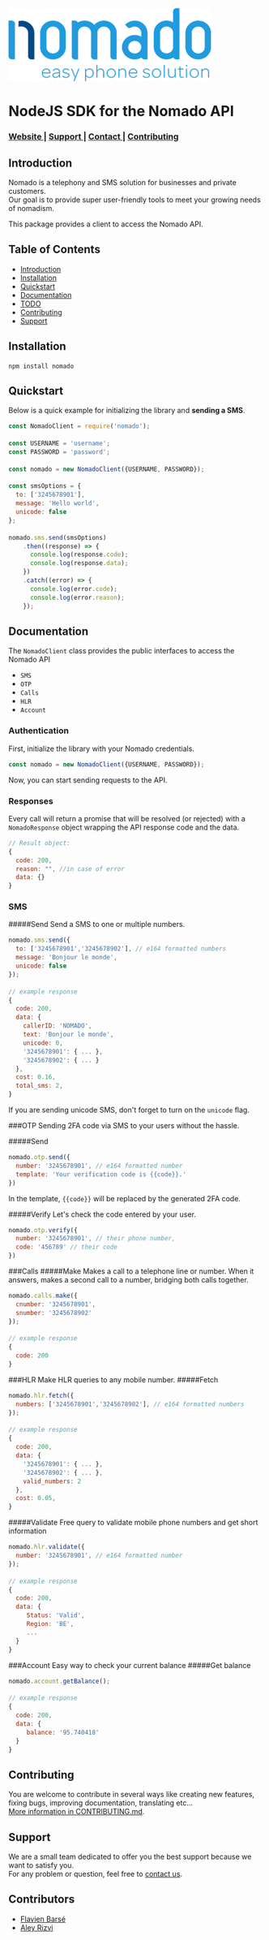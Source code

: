 ![Nomado Logo](./assets/nomado-logo.png)
# NodeJS SDK for the Nomado API
<div>
  <h3>
    <a href="https://www.nomado.eu">
      Website
    </a>
    <span> | </span>
    <a href="https://www.nomado.eu/page/contact-call-support-nomado">
      Support
    </a>
    <span> | </span>
    <a href="https://www.nomado.eu/page/website.contactus">
      Contact
    </a>
    <span> | </span>
    <a href="#contributing">
      Contributing
    </a>
  </h3>
</div>

## Introduction
Nomado is a telephony and SMS solution for businesses and private customers.  
Our goal is to provide super user-friendly tools to meet your growing needs of nomadism.  
  
This package provides a client to access the Nomado API.

## Table of Contents

- [Introduction](#introduction)
- [Installation](#installation)
- [Quickstart](#quickstart)
- [Documentation](#documentation)
- [TODO](#todo)
- [Contributing](#contributing)
- [Support](#support)

## Installation

```
npm install nomado
```

## Quickstart

Below is a quick example for initializing the library and **sending a SMS**.

```javascript
const NomadoClient = require('nomado');

const USERNAME = 'username';
const PASSWORD = 'password';

const nomado = new NomadoClient({USERNAME, PASSWORD});

const smsOptions = {
  to: ['3245678901'],
  message: 'Hello world',
  unicode: false
};

nomado.sms.send(smsOptions)
    .then((response) => {
      console.log(response.code);
      console.log(response.data);
    })
    .catch((error) => {
      console.log(error.code);
      console.log(error.reason);
    });
```

## Documentation
The `NomadoClient` class provides the public interfaces to access the Nomado API 
* `SMS`
* `OTP`
* `Calls`
* `HLR`
* `Account`

### Authentication
First, initialize the library with your Nomado credentials.
````javascript
const nomado = new NomadoClient({USERNAME, PASSWORD});
````

Now, you can start sending requests to the API.

### Responses
Every call will return a promise that will be resolved (or rejected) with a 
`NomadoResponse` object wrapping the API response code and the data.  

````javascript
// Result object:
{
  code: 200,
  reason: "", //in case of error
  data: {}
}
````


### SMS

#####Send
Send a SMS to one or multiple numbers.
````javascript
nomado.sms.send({
  to: ['3245678901','3245678902'], // e164 formatted numbers
  message: 'Bonjour le monde',
  unicode: false
});

// example response
{
  code: 200,
  data: { 
    callerID: 'NOMADO',
    text: 'Bonjour le monde',
    unicode: 0,
    '3245678901': { ... },
    '3245678902': { ... }
  },
  cost: 0.16,
  total_sms: 2,
}
````
If you are sending unicode SMS, don't forget to turn on the `unicode` flag.
    
###OTP
Sending 2FA code via SMS to your users without the hassle.

#####Send
````javascript
nomado.otp.send({
  number: '3245678901', // e164 formatted number
  template: 'Your verification code is {{code}}.'
})
````
In the template, `{{code}}` will be replaced by the generated 2FA code. 

#####Verify
Let's check the code entered by your user.
````javascript
nomado.otp.verify({
  number: '3245678901', // their phone number,
  code: '456789' // their code
})
````

###Calls
#####Make
Makes a call to a telephone line or number. When it answers, makes a second call to a number, bridging both calls together.
````javascript
nomado.calls.make({
  cnumber: '3245678901',
  snumber: '3245678902'
});

// example response
{
  code: 200
}
````

###HLR
Make HLR queries to any mobile number.
#####Fetch
````javascript
nomado.hlr.fetch({
  numbers: ['3245678901','3245678902'], // e164 formatted numbers
});

// example response
{
  code: 200,
  data: { 
    '3245678901': { ... }, 
    '3245678902': { ... }, 
    valid_numbers: 2
  },
  cost: 0.05, 
}
````
#####Validate
Free query to validate mobile phone numbers and get short information
````javascript
nomado.hlr.validate({
  number: '3245678901', // e164 formatted number
});

// example response
{
  code: 200,
  data: {
     Status: 'Valid', 
     Region: 'BE', 
     ...
  }
}
````

###Account
Easy way to check your current balance
#####Get balance
````javascript
nomado.account.getBalance();

// example response
{
  code: 200,
  data: {
     balance: '95.740418'
  }
}
````


## Contributing
You are welcome to contribute in several ways like creating new features, fixing bugs, improving documentation, translating etc...  
[More information in CONTRIBUTING.md](CONTRIBUTING.md).

## Support
We are a small team dedicated to offer you the best support because we want to satisfy you.  
For any problem or question, feel free to [contact us](https://www.nomado.eu/page/contact-call-support-nomado).

## Contributors
- [Flavien Barsé](https://github.com/flavienb)
- [Aley Rizvi](https://github.com/aleyrizvi)
